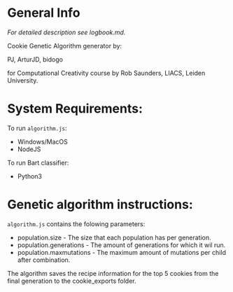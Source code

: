 # General Info

_For detailed description see logbook.md._

Cookie Genetic Algorithm generator by:

PJ,
ArturJD,
bidogo

for Computational Creativity course by Rob Saunders, LIACS, Leiden University.

# System Requirements:

To run `algorithm.js`:
- Windows/MacOS
- NodeJS

To run Bart classifier:
- Python3

# Genetic algorithm instructions:
`algorithm.js` contains the folowing parameters:
- population.size           - The size that each population has per generation.
- population.generations    - The amount of generations for which it wil run.
- population.maxmutations   - The maximum amount of mutations per child after combination.

The algorithm saves the recipe information for the top 5 cookies from the final generation to the cookie_exports folder.